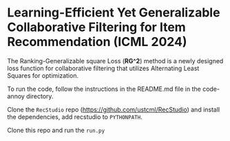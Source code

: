 # Learning-Efficient Yet Generalizable Collaborative Filtering for Item Recommendation (ICML 2024)

The Ranking-Generalizable square Loss (**RG^2**) method is a newly designed loss function for collaborative filtering that utilizes Alternating Least Squares for optimization.

To run the code, follow the instructions in the README.md file in the code-annoy directory.

Clone the `RecStudio` repo (https://github.com/ustcml/RecStudio) and install the dependencies, add recstudio to `PYTHONPATH`.

Clone this repo and run the `run.py`
